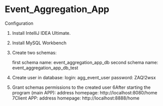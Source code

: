 # Event_Aggregation_App
Configuration
1. Install IntelliJ IDEA Ultimate.
2. Install MySQL Workbench
3. Create two schemas: 

   first schema name: event_aggregation_app_db
   second schema name: event_aggregation_app_db_test
4. Create user in database: 
    login: agg_event_user
    password: ZAQ!2wsx
5. Grant schemas permissions to the created user
6After starting the program (main APP):
address homepage: http://localhost:8080/home
7Client APP: 
address homepage: http://localhost:8888/home
